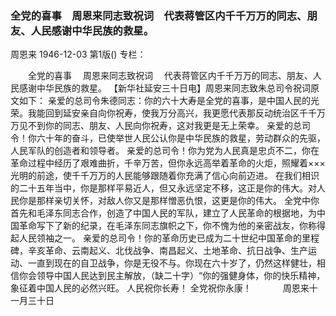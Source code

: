 ### 全党的喜事　周恩来同志致祝词　代表蒋管区内千千万万的同志、朋友、人民感谢中华民族的救星。
周恩来
1946-12-03
第1版()
专栏：

　　全党的喜事
  　周恩来同志致祝词
  　代表蒋管区内千千万万的同志、朋友、人民感谢中华民族的救星。
    【新华社延安三十日电】周恩来同志致朱总司令祝词原文如下：
    亲爱的总司令朱德同志：你的六十大寿是全党的喜事，是中国人民的光荣。我能回到延安亲自向你祝寿，使我万分高兴，我更愿代表那反动统治区千千万万见不到你的同志、朋友、人民向你祝寿，这对我更是无上荣幸。
    亲爱的总司令！你六十年的奋斗，已使举世人民公认你是中华民族的救星，劳动群众的先驱，人民军队的创造者和领导者。
    亲爱的总司令！你为党为人民真是忠贞不二，你在革命过程中经历了艰难曲折，千辛万苦，但你永远高举着革命的火炬，照耀着×××光明的前途，使千千万万的人民能够跟随着你充满了信心向前迈进。
    在我们相识的二十五年当中，你是那样平易近人，但又永远坚定不移，这正是你的伟大。对人民你是那样亲切关怀，对敌人你又是那样憎恶仇恨，这更是你的伟大。
    全党中你首先和毛泽东同志合作，创造了中国人民的军队，建立了人民革命的根据地，为中国革命写下了新的纪录，在毛泽东同志旗帜之下，你不愧为他的亲密战友，你称得起人民领袖之一。
    亲爱的总司令！你的革命历史已成为二十世纪中国革命的里程碑，辛亥革命、云南起义、北伐战争、南昌起义、土地革命、抗日战争、生产运动、一直到现在的自卫战争，你是无役不与。你现在六十岁了，仍然这样健壮，相信你会领导中国人民达到民主解放，（缺二十字）“你的强健身体，你的快乐精神，象征着中国人民的必然兴旺。
    人民祝你长寿！
    全党祝你永康！
　　　  周恩来十一月三十日
